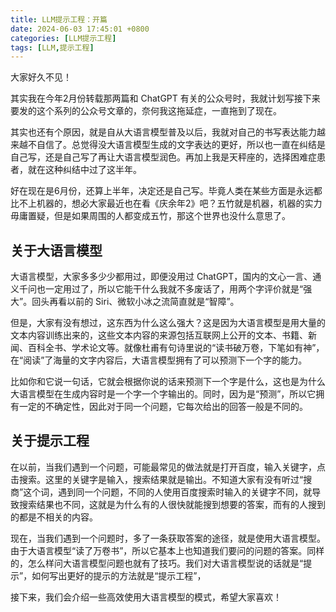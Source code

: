 ```yaml
---
title: LLM提示工程：开篇
date: 2024-06-03 17:45:01 +0800
categories: [LLM提示工程]
tags: [LLM,提示工程]
---
```


大家好久不见！

其实我在今年2月份转载那两篇和 ChatGPT 有关的公众号时，我就计划写接下来要发的这个系列的公众号文章的，奈何我这拖延症，一直拖到了现在。

其实也还有个原因，就是自从大语言模型普及以后，我就对自己的书写表达能力越来越不自信了。总觉得没大语言模型生成的文字表达的更好，所以也一直在纠结是自己写，还是自己写了再让大语言模型润色。再加上我是天秤座的，选择困难症患者，就在这种纠结中过了这半年。

好在现在是6月份，还算上半年，决定还是自己写。毕竟人类在某些方面是永远都比不上机器的，想必大家最近也在看《庆余年2》吧？五竹就是机器，机器的实力毋庸置疑，但是如果周围的人都变成五竹，那这个世界也没什么意思了。

## 关于大语言模型

大语言模型，大家多多少少都用过，即便没用过 ChatGPT，国内的文心一言、通义千问也一定用过了，所以它能干什么我就不多废话了，用两个字评价就是“强大”。回头再看以前的 Siri、微软小冰之流简直就是“智障”。

但是，大家有没有想过，这东西为什么这么强大？这是因为大语言模型是用大量的文本内容训练出来的，这些文本内容的来源包括互联网上公开的文本、书籍、新闻、百科全书、学术论文等。就像杜甫有句诗里说的“读书破万卷，下笔如有神”，在“阅读”了海量的文字内容后，大语言模型拥有了可以预测下一个字的能力。

比如你和它说一句话，它就会根据你说的话来预测下一个字是什么，这也是为什么大语言模型在生成内容时是一个字一个字输出的。同时，因为是“预测”，所以它拥有一定的不确定性，因此对于同一个问题，它每次给出的回答一般是不同的。

## 关于提示工程

在以前，当我们遇到一个问题，可能最常见的做法就是打开百度，输入关键字，点击搜索。这里的关键字是输入，搜索结果就是输出。不知道大家有没有听过“搜商”这个词，遇到同一个问题，不同的人使用百度搜索时输入的关键字不同，就导致搜索结果也不同，这就是为什么有的人很快就能搜到想要的答案，而有的人搜到的都是不相关的内容。

现在，当我们遇到一个问题时，多了一条获取答案的途径，就是使用大语言模型。由于大语言模型“读了万卷书”，所以它基本上也知道我们要问的问题的答案。同样的，怎么样问大语言模型问题也就有了技巧。我们对大语言模型说的话就是“提示”，如何写出更好的提示的方法就是“提示工程”，

接下来，我们会介绍一些高效使用大语言模型的模式，希望大家喜欢！
